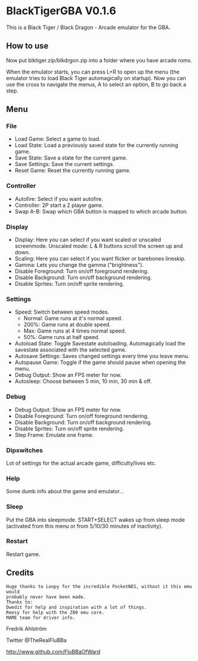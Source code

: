# BlackTigerGBA V0.1.6

This is a Black Tiger / Black Dragon - Arcade emulator for the GBA.

## How to use

Now put blktiger.zip/blkdrgon.zip into a folder where you have arcade roms.

When the emulator starts, you can press L+R to open up the menu (the emulator
tries to load Black Tiger automagically on startup). Now you can use the cross
to navigate the menus, A to select an option, B to go back a step.

## Menu

### File

* Load Game: Select a game to load.
* Load State: Load a previously saved state for the currently running game.
* Save State: Save a state for the current game.
* Save Settings: Save the current settings.
* Reset Game: Reset the currently running game.

### Controller

* Autofire: Select if you want autofire.
* Controller: 2P start a 2 player game.
* Swap A-B: Swap which GBA button is mapped to which arcade button.

### Display

* Display: Here you can select if you want scaled or unscaled screenmode. Unscaled mode:  L & R buttons scroll the screen up and down.
* Scaling: Here you can select if you want flicker or barebones lineskip.
* Gamma: Lets you change the gamma ("brightness").
* Disable Foreground: Turn on/off foreground rendering.
* Disable Background: Turn on/off background rendering.
* Disable Sprites: Turn on/off sprite rendering.

### Settings

* Speed: Switch between speed modes.
  * Normal: Game runs at it's normal speed.
  * 200%: Game runs at double speed.
  * Max: Game runs at 4 times normal speed.
  * 50%: Game runs at half speed.
* Autoload State: Toggle Savestate autoloading. Automagically load the savestate associated with the selected game.
* Autosave Settings: Saves changed settings every time you leave menu.
* Autopause Game: Toggle if the game should pause when opening the menu.
* Debug Output: Show an FPS meter for now.
* Autosleep: Choose between 5 min, 10 min, 30 min & off.

### Debug

* Debug Output: Show an FPS meter for now.
* Disable Foreground: Turn on/off foreground rendering.
* Disable Background: Turn on/off background rendering.
* Disable Sprites: Turn on/off sprite rendering.
* Step Frame: Emulate one frame.

### Dipswitches

Lot of settings for the actual arcade game, difficulty/lives etc.

### Help

Some dumb info about the game and emulator...

### Sleep

Put the GBA into sleepmode. START+SELECT wakes up from sleep mode (activated
 from this menu or from	5/10/30	minutes of inactivity).

### Restart

Restart game.

## Credits

```text
Huge thanks to Loopy for the incredible PocketNES, without it this emu would
probably never have been made.
Thanks to:
Dwedit for help and inspiration with a lot of things.
Reesy for help with the Z80 emu core.
MAME team for driver info.
```

Fredrik Ahlström

Twitter @TheRealFluBBa

http://www.github.com/FluBBaOfWard
